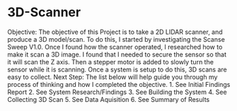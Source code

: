 # 3D-Scanner
Objective: The objective of this Project is to take a 2D LIDAR scanner, and produce a 3D model/scan. To do this, I started by investigating the Scanse Sweep V1.0. Once I found how the scanner operated, I researched how to make it scan a 3D image. I found that I needed to secure the sensor so that it will scan the Z axis. Then a stepper motor is added to slowly turn the sensor while it is scanning. Once a system is setup to do this, 3D scans are easy to collect.
Next Step: 
The list below will help guide you through my process of thinking and how I completed the objective.
      1. See Initial Findings Report
      2. See System Research/Findings
      3. See Building the System
      4. See Collecting 3D Scan
      5. See Data Aquisition
      6. See Summary of Results
